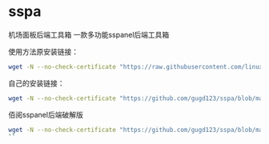 # sspa
机场面板后端工具箱
一款多功能sspanel后端工具箱

使用方法原安装链接：
```bash
wget -N --no-check-certificate "https://raw.githubusercontent.com/linux-terminal/node-tool/master/node.sh" && bash node.sh
```
自己的安装链接：
```bash
wget -N --no-check-certificate "https://github.com/gugd123/sspa/blob/master/node_2.sh" && bash node.sh
```
佰阅sspanel后端破解版
```bash
wget -N --no-check-certificate "https://github.com/gugd123/sspa/blob/master/ssr.sh" && bash node.sh
``
